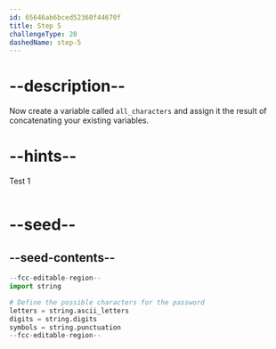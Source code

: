```yaml
---
id: 65646ab6bced52360f44670f
title: Step 5
challengeType: 20
dashedName: step-5
---
```


# --description--

Now create a variable called `all_characters` and assign it the result of concatenating your existing variables.

# --hints--

Test 1

```js

```

# --seed--

## --seed-contents--

```py
--fcc-editable-region--
import string

# Define the possible characters for the password
letters = string.ascii_letters
digits = string.digits
symbols = string.punctuation
--fcc-editable-region--
```
